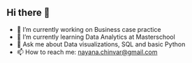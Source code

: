 ## Hi there 👋


- 🔭 I’m currently working on Business case practice
- 🌱 I’m currently learning Data Analytics at Masterschool
- 💬 Ask me about Data visualizations, SQL and basic Python
- 📫 How to reach me: nayana.chinvar@gmail.com
  

